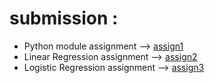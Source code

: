 # submission :
* Python module assignment --> [assign1](https://github.com/Galacterzz/LS-ML-22b2181-2024-/blob/02ce6284575bc097e86a11ca61d5495aae437353/Week%201/Assign_1.ipynb)
* Linear Regression assignment --> [assign2](https://github.com/Galacterzz/LS-ML-22b2181-2024-/blob/02ce6284575bc097e86a11ca61d5495aae437353/Week%201/Assign_2.ipynb)
* Logistic Regression assignment --> [assign3](https://github.com/Galacterzz/LS-ML-22b2181-2024-/blob/02ce6284575bc097e86a11ca61d5495aae437353/Week%201/Assign3.ipynb)
